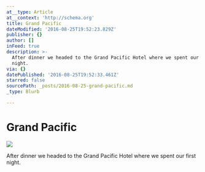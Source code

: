 ```yaml
---
at__type: Article
at__context: 'http://schema.org'
title: Grand Pacific
dateModified: '2016-08-25T19:52:23.829Z'
publisher: {}
author: []
inFeed: true
description: >-
  After dinner we headed to the Grand Pacific Hotel where we spent our first
  night.
via: {}
datePublished: '2016-08-25T19:52:33.461Z'
starred: false
sourcePath: _posts/2016-08-25-grand-pacific.md
_type: Blurb

---
```

# Grand Pacific
![](https://the-grid-user-content.s3-us-west-2.amazonaws.com/92e80084-981b-4113-85e9-b00be9f7b027.jpg)

After dinner we headed to the Grand Pacific Hotel where we spent our first night.